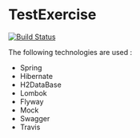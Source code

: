 # TestExercise




[![Build Status](https://travis-ci.com/LayDan/TestExercise.svg?branch=master)](https://travis-ci.org/LayDan/TestExercise)


The following technologies are used :

* Spring
* Hibernate
* H2DataBase
* Lombok
* Flyway
* Mock
* Swagger
* Travis

